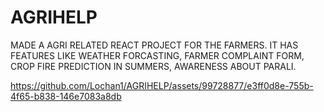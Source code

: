 # AGRIHELP
MADE A AGRI RELATED REACT PROJECT FOR THE FARMERS. IT HAS FEATURES LIKE WEATHER FORCASTING, FARMER COMPLAINT FORM, CROP FIRE PREDICTION IN SUMMERS, AWARENESS ABOUT PARALI.


https://github.com/Lochan1/AGRIHELP/assets/99728877/e3ff0d8e-755b-4f65-b838-146e7083a8db

